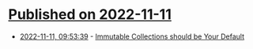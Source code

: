 # [Published on 2022-11-11](index.md)

* [2022-11-11, 09:53:39](https://lobste.rs/s/nugwqu/immutable_collections_should_be_your) - [Immutable Collections should be Your Default](https://alexn.org/blog/2022/10/27/immutable-collections-your-default/)
